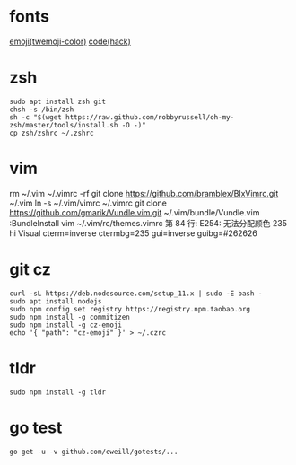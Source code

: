 # fonts

[emoji(twemoji-color)](https://github.com/eosrei/twemoji-color-font#install-on-ubuntu-linux)
[code(hack)](https://github.com/source-foundry/Hack#quick-installation)

# zsh

```
sudo apt install zsh git
chsh -s /bin/zsh
sh -c "$(wget https://raw.github.com/robbyrussell/oh-my-zsh/master/tools/install.sh -O -)"
cp zsh/zshrc ~/.zshrc
```

# vim
rm ~/.vim ~/.vimrc -rf
git clone https://github.com/bramblex/BlxVimrc.git ~/.vim
ln -s ~/.vim/vimrc ~/.vimrc
git clone https://github.com/gmarik/Vundle.vim.git ~/.vim/bundle/Vundle.vim
:BundleInstall
vim ~/.vim/rc/themes.vimrc
第 84 行:
E254: 无法分配颜色 235
hi Visual cterm=inverse ctermbg=235 gui=inverse guibg=#262626

# git cz

```
curl -sL https://deb.nodesource.com/setup_11.x | sudo -E bash -
sudo apt install nodejs
sudo npm config set registry https://registry.npm.taobao.org
sudo npm install -g commitizen
sudo npm install -g cz-emoji
echo '{ "path": "cz-emoji" }' > ~/.czrc
```

# tldr

```
sudo npm install -g tldr
```

# go test

```
go get -u -v github.com/cweill/gotests/...
```
